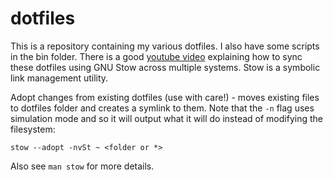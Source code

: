 # dotfiles
This is a repository containing my various dotfiles. I also have some scripts in the bin folder. There is a good [youtube video](https://www.youtube.com/watch?v=CFzEuBGPPPg&t=1792s) explaining how to sync these dotfiles using GNU Stow across multiple systems. Stow is a symbolic link management utility. 

Adopt changes from existing dotfiles (use with care!) - moves existing files to dotfiles folder and creates a symlink to them. Note that the `-n` flag uses simulation mode and so it will output what it will do instead of modifying the filesystem:

`stow --adopt -nvSt ~ <folder or *>`

Also see `man stow` for more details. 
